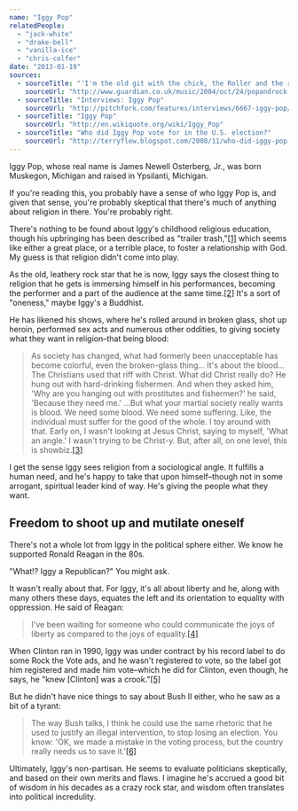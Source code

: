 ```yaml
---
name: "Iggy Pop"
relatedPeople:
  - "jack-white"
  - "drake-bell"
  - "vanilla-ice"
  - "chris-colfer"
date: "2013-01-19"
sources:
  - sourceTitle: "'I'm the old git with the chick, the Roller and the rock band"
    sourceUrl: "http://www.guardian.co.uk/music/2004/oct/24/popandrock.iggypop"
  - sourceTitle: "Interviews: Iggy Pop"
    sourceUrl: "http://pitchfork.com/features/interviews/6667-iggy-pop/"
  - sourceTitle: "Iggy Pop"
    sourceUrl: "http://en.wikiquote.org/wiki/Iggy_Pop"
  - sourceTitle: "Who did Iggy Pop vote for in the U.S. election?"
    sourceUrl: "http://terryflew.blogspot.com/2008/11/who-did-iggy-pop-vote-for-in-us.html"
---
```


Iggy Pop, whose real name is James Newell Osterberg, Jr., was born Muskegon, Michigan and raised in Ypsilanti, Michigan.

If you're reading this, you probably have a sense of who Iggy Pop is, and given that sense, you're probably skeptical that there's much of anything about religion in there. You're probably right.

There's nothing to be found about Iggy's childhood religious education, though his upbringing has been described as "trailer trash,"<a class="source-citation" href="#http://www.guardian.co.uk/music/2004/oct/24/popandrock.iggypop" title="&apos;I&apos;m the old git with the chick, the Roller and the rock band">[1]</a> which seems like either a great place, or a terrible place, to foster a relationship with God. My guess is that religion didn't come into play.

As the old, leathery rock star that he is now, Iggy says the closest thing to religion that he gets is immersing himself in his performances, becoming the performer and a part of the audience at the same time.<a class="source-citation" href="#http://pitchfork.com/features/interviews/6667-iggy-pop/" title="Interviews: Iggy Pop">[2]</a> It's a sort of "oneness," maybe Iggy's a Buddhist.

He has likened his shows, where he's rolled around in broken glass, shot up heroin, performed sex acts and numerous other oddities, to giving society what they want in religion–that being blood:

>As society has changed, what had formerly been unacceptable has become colorful, even the broken-glass thing… It's about the blood… The Christians used that riff with Christ. What did Christ really do? He hung out with hard-drinking fishermen. And when they asked him, 'Why are you hanging out with prostitutes and fishermen?' he said, 'Because they need me.' …But what your martial society really wants is blood. We need some blood. We need some suffering. Like, the individual must suffer for the good of the whole. I toy around with that. Early on, I wasn't looking at Jesus Christ, saying to myself, 'What an angle.' I wasn't trying to be Christ-y. But, after all, on one level, this is showbiz.<a class="source-citation" href="#http://en.wikiquote.org/wiki/Iggy_Pop" title="Iggy Pop">[3]</a>

I get the sense Iggy sees religion from a sociological angle. It fulfills a human need, and he's happy to take that upon himself–though not in some arrogant, spiritual leader kind of way. He's giving the people what they want.


## Freedom to shoot up and mutilate oneself

There's not a whole lot from Iggy in the political sphere either. We know he supported Ronald Reagan in the 80s.

"What!? Iggy a Republican?" You might ask.

It wasn't really about that. For Iggy, it's all about liberty and he, along with many others these days, equates the left and its orientation to equality with oppression. He said of Reagan:

>I've been waiting for someone who could communicate the joys of liberty as compared to the joys of equality.<a class="source-citation" href="#http://terryflew.blogspot.com/2008/11/who-did-iggy-pop-vote-for-in-us.html" title="Who did Iggy Pop vote for in the U.S. election?">[4]</a>

When Clinton ran in 1990, Iggy was under contract by his record label to do some Rock the Vote ads, and he wasn't registered to vote, so the label got him registered and made him vote–which he did for Clinton, even though, he says, he "knew [Clinton] was a crook."<a class="source-citation" href="#http://www.guardian.co.uk/music/2004/oct/24/popandrock.iggypop" title="&apos;I&apos;m the old git with the chick, the Roller and the rock band">[5]</a>

But he didn't have nice things to say about Bush II either, who he saw as a bit of a tyrant:

>The way Bush talks, I think he could use the same rhetoric that he used to justify an illegal intervention, to stop losing an election. You know: 'OK, we made a mistake in the voting process, but the country really needs us to save it.'<a class="source-citation" href="#http://www.guardian.co.uk/music/2004/oct/24/popandrock.iggypop" title="&apos;I&apos;m the old git with the chick, the Roller and the rock band">[6]</a>

Ultimately, Iggy's non-partisan. He seems to evaluate politicians skeptically, and based on their own merits and flaws. I imagine he's accrued a good bit of wisdom in his decades as a crazy rock star, and wisdom often translates into political incredulity.